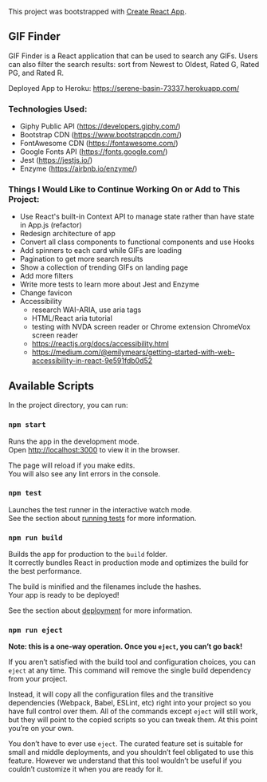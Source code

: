 This project was bootstrapped with [Create React App](https://github.com/facebook/create-react-app).

## GIF Finder

GIF Finder is a React application that can be used to search any GIFs. Users can also filter the search results: sort from Newest to Oldest, Rated G, Rated PG, and Rated R.

Deployed App to Heroku: https://serene-basin-73337.herokuapp.com/

### Technologies Used:

- Giphy Public API (https://developers.giphy.com/)
- Bootstrap CDN (https://www.bootstrapcdn.com/)
- FontAwesome CDN (https://fontawesome.com/)
- Google Fonts API (https://fonts.google.com/)
- Jest (https://jestjs.io/)
- Enzyme (https://airbnb.io/enzyme/)

### Things I Would Like to Continue Working On or Add to This Project:

- Use React's built-in Context API to manage state rather than have state in App.js (refactor)
- Redesign architecture of app
- Convert all class components to functional components and use Hooks
- Add spinners to each card while GIFs are loading
- Pagination to get more search results
- Show a collection of trending GIFs on landing page
- Add more filters
- Write more tests to learn more about Jest and Enzyme
- Change favicon
- Accessibility
  - research WAI-ARIA, use aria tags
  - HTML/React aria tutorial
  - testing with NVDA screen reader or Chrome extension ChromeVox screen reader
  - https://reactjs.org/docs/accessibility.html
  - https://medium.com/@emilymears/getting-started-with-web-accessibility-in-react-9e591fdb0d52

## Available Scripts

In the project directory, you can run:

### `npm start`

Runs the app in the development mode.<br>
Open [http://localhost:3000](http://localhost:3000) to view it in the browser.

The page will reload if you make edits.<br>
You will also see any lint errors in the console.

### `npm test`

Launches the test runner in the interactive watch mode.<br>
See the section about [running tests](https://facebook.github.io/create-react-app/docs/running-tests) for more information.

### `npm run build`

Builds the app for production to the `build` folder.<br>
It correctly bundles React in production mode and optimizes the build for the best performance.

The build is minified and the filenames include the hashes.<br>
Your app is ready to be deployed!

See the section about [deployment](https://facebook.github.io/create-react-app/docs/deployment) for more information.

### `npm run eject`

**Note: this is a one-way operation. Once you `eject`, you can’t go back!**

If you aren’t satisfied with the build tool and configuration choices, you can `eject` at any time. This command will remove the single build dependency from your project.

Instead, it will copy all the configuration files and the transitive dependencies (Webpack, Babel, ESLint, etc) right into your project so you have full control over them. All of the commands except `eject` will still work, but they will point to the copied scripts so you can tweak them. At this point you’re on your own.

You don’t have to ever use `eject`. The curated feature set is suitable for small and middle deployments, and you shouldn’t feel obligated to use this feature. However we understand that this tool wouldn’t be useful if you couldn’t customize it when you are ready for it.
